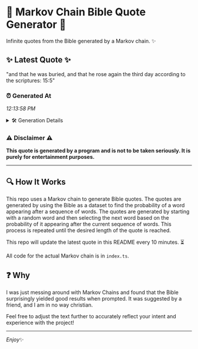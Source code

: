 # 📖 Markov Chain Bible Quote Generator 📖

Infinite quotes from the Bible generated by a Markov chain. ✨

## ✨ Latest Quote ✨
"and that he was buried, and that he rose again the third day according to the scriptures: 15:5"

### ⏰ Generated At
*12:13:58 PM*

<details>
    <summary>🛠️ Generation Details</summary>
    <p>
        <strong>🌱 Seed:</strong> and<br>
        <strong>🔄 Iterations:</strong> 17<br>
        <strong>📜 Context History:</strong><br>[ and ]: that<br>[ and, that ]: he<br>[ and, that, he ]: was<br>[ and, that, he, was ]: buried,<br>[ and, that, he, was, buried, ]: and<br>[ and, that, he, was, buried,, and ]: that<br>[ that, he, was, buried,, and, that ]: he<br>[ he, was, buried,, and, that, he ]: rose<br>[ was, buried,, and, that, he, rose ]: again<br>[ buried,, and, that, he, rose, again ]: the<br>[ and, that, he, rose, again, the ]: third<br>[ that, he, rose, again, the, third ]: day<br>[ he, rose, again, the, third, day ]: according<br>[ rose, again, the, third, day, according ]: to<br>[ again, the, third, day, according, to ]: the<br>[ the, third, day, according, to, the ]: scriptures:<br>[ third, day, according, to, the, scriptures: ]: 15:5<br>
    </p>
</details>

### ⚠️ Disclaimer ⚠️
**This quote is generated by a program and is not to be taken seriously. It is purely for entertainment purposes.**

---

## 🔍 How It Works

This repo uses a Markov chain to generate Bible quotes. The quotes are generated by using the Bible as a dataset to find the probability of a word appearing after a sequence of words. The quotes are generated by starting with a random word and then selecting the next word based on the probability of it appearing after the current sequence of words. This process is repeated until the desired length of the quote is reached.

This repo will update the latest quote in this README every 10 minutes. ⏳

All code for the actual Markov chain is in `index.ts`.

## ❓ Why

I was just messing around with Markov Chains and found that the Bible surprisingly yielded good results when prompted. 
It was suggested by a friend, and I am in no way christian.

Feel free to adjust the text further to accurately reflect your intent and experience with the project!

---

*Enjoy*✨

